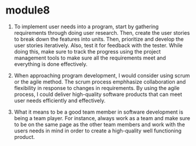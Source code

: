 # module8

1. To implement user needs into a program, start by gathering requirements through doing user research. Then, create the user stories to break down the features into units. Then, prioritize and develop the user stories iteratively. Also, test it for feedback with the tester. While doing this, make sure to track the progress using the project management tools to make sure all the requirements meet and everything is done effectively.

2. When approaching program development, I would consider using scrum or the agile method. The scrum process emphhasize collaboration and flexibility in response to changes in requirements. By using the agile process, I could deliver high-quality software products that can meet user needs efficiently and effectively.

3. What it means to be a good team member in software development is being a team player. For instance, always work as a team and make sure to be on the same page as the other team members and work with the users needs in mind in order to create a high-quality well functioning product. 
